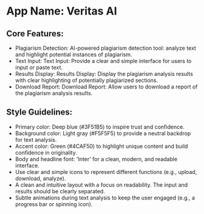 # **App Name**: Veritas AI

## Core Features:

- Plagiarism Detection: AI-powered plagiarism detection tool: analyze text and highlight potential instances of plagiarism.
- Text Input: Text Input: Provide a clear and simple interface for users to input or paste text.
- Results Display: Results Display: Display the plagiarism analysis results with clear highlighting of potentially plagiarized sections.
- Download Report: Download Report: Allow users to download a report of the plagiarism analysis results.

## Style Guidelines:

- Primary color: Deep blue (#3F51B5) to inspire trust and confidence.
- Background color: Light gray (#F5F5F5) to provide a neutral backdrop for text analysis.
- Accent color: Green (#4CAF50) to highlight unique content and build confidence in originality.
- Body and headline font: 'Inter' for a clean, modern, and readable interface.
- Use clear and simple icons to represent different functions (e.g., upload, download, analyze).
- A clean and intuitive layout with a focus on readability. The input and results should be clearly separated.
- Subtle animations during text analysis to keep the user engaged (e.g., a progress bar or spinning icon).